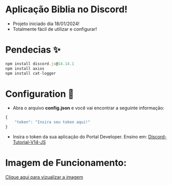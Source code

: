 # Aplicação Biblia no Discord!
- Projeto iniciado dia 18/01/2024!
- Totalmente fácil de utilizar e configurar!

# **Pendecias ✨**
```js
npm install discord.js@14.14.1
npm install axios
npm install cat-logger
```
# **Configuration 🔨**
- Abra o arquivo **config.json** e você vai encontrar a seguinte informação:
```js
{
    "token": "Insira seu token aqui!"
}
```
- Insira o token da sua aplicação do Portal Developer. Ensino em: [Discord-Tutorial-V14-JS](https://github.com/vxctordev7/Discord-Tutorial-V14-JS/)

# **Imagem de Funcionamento:**
[Clique aqui para vizualizar a imagem](https://ibb.co/wWk3fXK)
